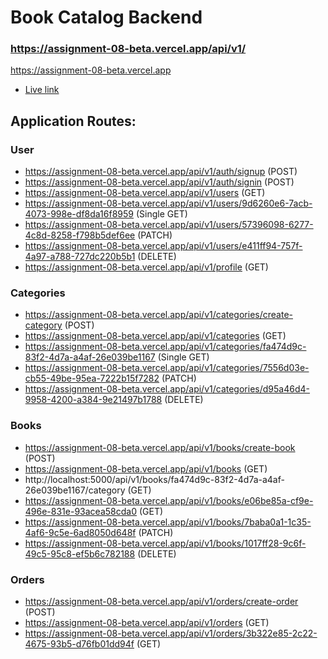 # Book Catalog Backend

### https://assignment-08-beta.vercel.app/api/v1/

https://assignment-08-beta.vercel.app

- [Live link](https://assignment-08-beta.vercel.app/api/v1/)

## Application Routes:

### User

- https://assignment-08-beta.vercel.app/api/v1/auth/signup (POST)
- https://assignment-08-beta.vercel.app/api/v1/auth/signin (POST)
- https://assignment-08-beta.vercel.app/api/v1/users (GET)
- https://assignment-08-beta.vercel.app/api/v1/users/9d6260e6-7acb-4073-998e-df8da16f8959 (Single GET)
- https://assignment-08-beta.vercel.app/api/v1/users/57396098-6277-4c8d-8258-f798b5def6ee (PATCH)
- https://assignment-08-beta.vercel.app/api/v1/users/e411ff94-757f-4a97-a788-727dc220b5b1 (DELETE)
- https://assignment-08-beta.vercel.app/api/v1/profile (GET)

### Categories

- https://assignment-08-beta.vercel.app/api/v1/categories/create-category (POST)
- https://assignment-08-beta.vercel.app/api/v1/categories (GET)
- https://assignment-08-beta.vercel.app/api/v1/categories/fa474d9c-83f2-4d7a-a4af-26e039be1167 (Single GET)
- https://assignment-08-beta.vercel.app/api/v1/categories/7556d03e-cb55-49be-95ea-7222b15f7282 (PATCH)
- https://assignment-08-beta.vercel.app/api/v1/categories/d95a46d4-9958-4200-a384-9e21497b1788 (DELETE)

### Books

- https://assignment-08-beta.vercel.app/api/v1/books/create-book (POST)
- https://assignment-08-beta.vercel.app/api/v1/books (GET)
- http://localhost:5000/api/v1/books/fa474d9c-83f2-4d7a-a4af-26e039be1167/category (GET)
- https://assignment-08-beta.vercel.app/api/v1/books/e06be85a-cf9e-496e-831e-93acea58cda0 (GET)
- https://assignment-08-beta.vercel.app/api/v1/books/7baba0a1-1c35-4af6-9c5e-6ad8050d648f (PATCH)
- https://assignment-08-beta.vercel.app/api/v1/books/1017ff28-9c6f-49c5-95c8-ef5b6c782188 (DELETE)

### Orders

- https://assignment-08-beta.vercel.app/api/v1/orders/create-order (POST)
- https://assignment-08-beta.vercel.app/api/v1/orders (GET)
- https://assignment-08-beta.vercel.app/api/v1/orders/3b322e85-2c22-4675-93b5-d76fb01dd94f (GET)
